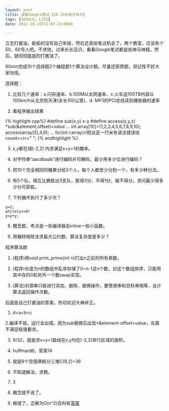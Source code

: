 ```yaml
---
layout: post
title: 成都Google笔试【10.15日电子科大】
tags: [GOOGLE, LIFE]
date: 2012-10-15T22:07:21+0800

---
```


立志打酱油，偷偷的没写自己年级，然后还真给笔试机会了。两个教室，应该有个50、60号人吧。不求他，过来长长见识，看看Google笔试都是些神马神题。然后，就彻彻底底的打酱油了。  

90min完成10个选择题2个编程题1个算法设计题。尽量还原原题，但记性不好大家勿怪。

选择题：

1. 比较几个速率：a.闪存速率、b.100M以太网速率、c.火车运100TB内容以100km/h从北京到天津(全长100公里)、d. MP3的PCI总线读到播放器的速率

2. 看程序输出结果

{% highlight cpp%}
#define sub(x,y) x-y
#define access(x,y,z) *sub(&element,offset)=value
...
int array[10]={1,2,3,4,5,6,7,8,9,10};
access(array[5],4,6);
...
for(int i:array)//假设这一行米有语法错误哈
  count<<i<<" ";
{% endhighlight %}

3. x,y都在域\[-2,2\] 内求满足x+y>1的概率。

4. 对字符串“aacdbaab”进行编码并可解码，最少用多少位进行编码？

5. 把10个完全相同的糖果分给3个人，每个人都至少分到一个，有多少种分法。

6. 有5个队，相互比赛胜出3支队，胜得3分，平得1分，输不得分。求问最少得多少分可获胜。

7. 下列循坏执行了多少次？

```
y=2;
while(y<=8)
y=y+y;
```

8. 概念题，考点是一些编译器会inline一些小函数。

10. 用辗转相除法求最大公约数，算法复杂度是多少？

程序算法题

1. (程序)用void print\_prime(int n)打出n之前的所有素数。

2. (程序)长度为n的数组中乱序存储了0~n-1这n个数，对这个数组排序，只能用其中存的0和另外一个数swap实现。

3. (算法)对源串只能进行添加、删除、替换操作，要使源串和目标串相等，设计算法返回操作次数。

后面是自己打酱油的答案，热切欢迎大神斧正。

1. d<a<b<c

2.编译不错，运行会出错。因为sub替换后出现\*&element-offset=value，左面不满足赋值要求。

3. 9/32，就是求x+y=1曲线在x,y均在\[-2,2\]举行区域的面积。

4. huffman树，答案14

5. 就是9个空插俩板分三堆C(9,2)=36

6. 不知道解法，求教。

7. 3

8. 概念就不说了。

10. 做错了，正解为O(n^2)百科有[答案][Link 1]


[Link 1]: https://zh.wikipedia.org/zh/%E8%BC%BE%E8%BD%89%E7%9B%B8%E9%99%A4%E6%B3%95#.E7.AE.97.E6.B3.95.E6.95.88.E7.8E.87